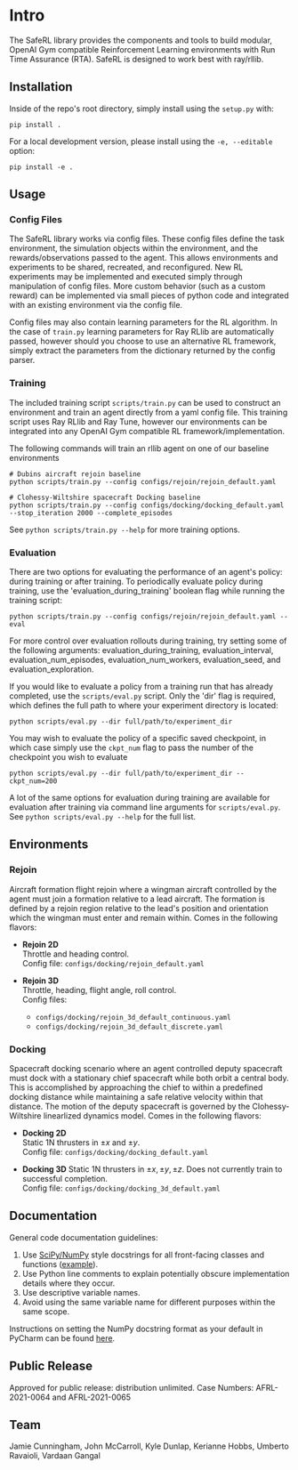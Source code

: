# Intro
The SafeRL library provides the components and tools to build modular, OpenAI Gym compatible Reinforcement Learning environments with Run Time Assurance (RTA). SafeRL is designed to work best with ray/rllib.

## Installation
Inside of the repo's root directory, simply install using the `setup.py` with:
```shell
pip install .
```

For a local development version, please install using the `-e, --editable` option:
```shell
pip install -e .
```

## Usage

### Config Files
The SafeRL library works via config files. These config files define the task environment, the simulation objects within the environment, and the rewards/observations passed to the agent. This allows environments and experiments to be shared, recreated, and reconfigured. New RL experiments may be implemented and executed simply through manipulation of config files. More custom behavior (such as a custom reward) can be implemented via small pieces of python code and integrated with an existing environment via the config file.

Config files may also contain learning parameters for the RL algorithm. In the case of `train.py` learning parameters for Ray RLlib are automatically passed, however should you choose to use an alternative RL framework, simply extract the parameters from the dictionary returned by the config parser.

### Training
The included training script `scripts/train.py` can be used to construct an environment and train an agent directly from a yaml config file. This training script uses Ray RLlib and Ray Tune, however our environments can be integrated into any OpenAI Gym compatible RL framework/implementation.

The following commands will train an rllib agent on one of our baseline environments
```shell
# Dubins aircraft rejoin baseline
python scripts/train.py --config configs/rejoin/rejoin_default.yaml

# Clohessy-Wiltshire spacecraft Docking baseline
python scripts/train.py --config configs/docking/docking_default.yaml --stop_iteration 2000 --complete_episodes
```

See ```python scripts/train.py --help``` for more training options.

### Evaluation
There are two options for evaluating the performance of an agent's policy: during training or after training.
To periodically evaluate policy during training, use the 'evaluation_during_training' boolean flag while running the training script:
```shell
python scripts/train.py --config configs/rejoin/rejoin_default.yaml --eval
```
For more control over evaluation rollouts during training, try setting some of the following arguments: evaluation_during_training, evaluation_interval, evaluation_num_episodes, evaluation_num_workers, evaluation_seed, and evaluation_exploration.

If you would like to evaluate a policy from a training run that has already completed, use the `scripts/eval.py` script.
Only the 'dir' flag is required, which defines the full path to where your experiment directory is located:
```shell
python scripts/eval.py --dir full/path/to/experiment_dir
```
You may wish to evaluate the policy of a specific saved checkpoint, in which case simply use the `ckpt_num` flag to pass the number of the checkpoint you wish to evaluate
```shell
python scripts/eval.py --dir full/path/to/experiment_dir --ckpt_num=200
```

A lot of the same options for evaluation during training are available for evaluation after training via command line arguments for `scripts/eval.py`.
See ```python scripts/eval.py --help``` for the full list.





## Environments

### Rejoin
Aircraft formation flight rejoin where a wingman aircraft controlled by the agent must join a formation relative to a lead aircraft. The formation is defined by a rejoin region relative to the lead's position and orientation which the wingman must enter and remain within. Comes in the following flavors:

-  **Rejoin 2D**  
Throttle and heading control.  
Config file: `configs/docking/rejoin_default.yaml`  

-  **Rejoin 3D**  
Throttle, heading, flight angle, roll control.  
Config files: 
    - `configs/docking/rejoin_3d_default_continuous.yaml`  
    - `configs/docking/rejoin_3d_default_discrete.yaml`

### Docking
Spacecraft docking scenario where an agent controlled deputy spacecraft must dock with a stationary chief spacecraft while both orbit a central body. This is accomplished by approaching the chief to within a predefined docking distance while maintaining a safe relative velocity within that distance. The motion of the deputy spacecraft is governed by the Clohessy-Wiltshire linearlized dynamics model. Comes in the following flavors:

-  **Docking 2D**  
Static 1N thrusters in $`\pm x`$ and  $`\pm y`$.  
Config file: `configs/docking/docking_default.yaml`  

-  **Docking 3D**
Static 1N thrusters in $`\pm x, \pm y, \pm z`$. 
Does not currently train to successful completion.  
Config file: `configs/docking/docking_3d_default.yaml`  

## Documentation

General code documentation guidelines:
1. Use [SciPy/NumPy](https://numpydoc.readthedocs.io/en/latest/format.html) style docstrings for all front-facing classes and functions ([example](https://sphinxcontrib-napoleon.readthedocs.io/en/latest/example_numpy.html)).
2. Use Python line comments to explain potentially obscure implementation details where they occur.
3. Use descriptive variable names.
4. Avoid using the same variable name for different purposes within the same scope.

Instructions on setting the NumPy docstring format as your default in PyCharm can be found [here](https://www.jetbrains.com/help/pycharm/settings-tools-python-integrated-tools.html).

## Public Release
Approved for public release: distribution unlimited. Case Numbers: AFRL-2021-0064 and AFRL-2021-0065

## Team
Jamie Cunningham,
John McCarroll,
Kyle Dunlap,
Kerianne Hobbs,
Umberto Ravaioli,
Vardaan Gangal
